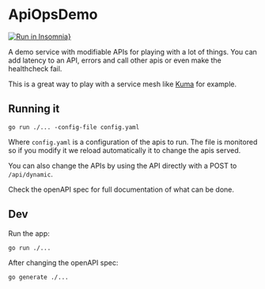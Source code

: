 # ApiOpsDemo

[![Run in Insomnia}](https://insomnia.rest/images/run.svg)](https://insomnia.rest/run/?label=lahabana%2Fapi-play&uri=https%3A%2F%2Fraw.githubusercontent.com%2Flahabana%2Fapi-play%2Fmain%2Fopenapi.yaml)


A demo service with modifiable APIs for playing with a lot of things.
You can add latency to an API, errors and call other apis or even make the healthcheck fail.

This is a great way to play with a service mesh like [Kuma](https://kuma.io) for example.



## Running it

```shell
go run ./... -config-file config.yaml
```

Where `config.yaml` is a configuration of the apis to run.
The file is monitored so if you modify it we reload automatically it to change the apis served.

You can also change the APIs by using the API directly with a POST to `/api/dynamic`.

Check the openAPI spec for full documentation of what can be done.

## Dev

Run the app:
```shell
go run ./...
```

After changing the openAPI spec:
```shell
go generate ./...
```
